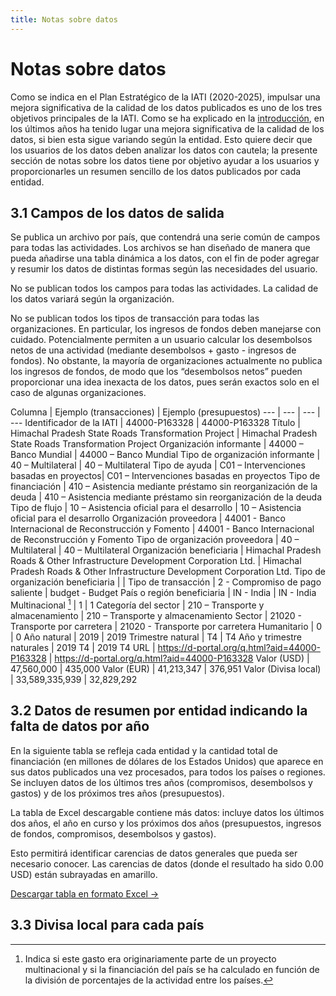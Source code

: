 ```yaml
---
title: Notas sobre datos
---
```


# Notas sobre datos

Como se indica en el Plan Estratégico de la IATI (2020-2025), impulsar una mejora significativa de la calidad de los datos publicados es uno de los tres objetivos principales de la IATI. Como se ha explicado en la [introducción](/es/introduction/#_1-1-ayudar-a-los-gobiernos-de-los-paises-asociados-a-mejorar-su-acceso-a-los-datos-de-la-iati-y-a-usarlos), en los últimos años ha tenido lugar una mejora significativa de la calidad de los datos, si bien esta sigue variando según la entidad. Esto quiere decir que los usuarios de los datos deben analizar los datos con cautela; la presente sección de notas sobre los datos tiene por objetivo ayudar a los usuarios y proporcionarles un resumen sencillo de los datos publicados por cada entidad.

## 3.1 Campos de los datos de salida

Se publica un archivo por país, que contendrá una serie común de campos para todas las actividades. Los archivos se han diseñado de manera que pueda añadirse una tabla dinámica a los datos, con el fin de poder agregar y resumir los datos de distintas formas según las necesidades del usuario.

No se publican todos los campos para todas las actividades. La calidad de los datos variará según la organización.

No se publican todos los tipos de transacción para todas las organizaciones. En particular, los ingresos de fondos deben manejarse con cuidado. Potencialmente permiten a un usuario calcular los desembolsos netos de una actividad (mediante desembolsos + gasto - ingresos de fondos). No obstante, la mayoría de organizaciones actualmente no publica los ingresos de fondos, de modo que los “desembolsos netos” pueden proporcionar una idea inexacta de los datos, pues serán exactos solo en el caso de algunas organizaciones.


Columna | Ejemplo (transacciones) | Ejemplo (presupuestos)
--- | --- | --- | ---
Identificador de la IATI | 44000-P163328 | 44000-P163328
Título | Himachal Pradesh State Roads Transformation Project | Himachal Pradesh State Roads Transformation Project
Organización informante | 44000 – Banco Mundial | 44000 – Banco Mundial
Tipo de organización informante | 40 – Multilateral | 40 – Multilateral
Tipo de ayuda | C01 – Intervenciones basadas en proyectos| C01 – Intervenciones basadas en proyectos
Tipo de financiación | 410 – Asistencia mediante préstamo sin reorganización de la deuda | 410 – Asistencia mediante préstamo sin reorganización de la deuda
Tipo de flujo | 10 – Asistencia oficial para el desarrollo | 10 – Asistencia oficial para el desarrollo
Organización proveedora | 44001 - Banco Internacional de Reconstrucción y Fomento | 44001 - Banco Internacional de Reconstrucción y Fomento
Tipo de organización proveedora | 40 – Multilateral | 40 – Multilateral
Organización beneficiaria | Himachal Pradesh Roads & Other Infrastructure Development Corporation Ltd. | Himachal Pradesh Roads & Other Infrastructure Development Corporation Ltd.
Tipo de organización beneficiaria | |
Tipo de transacción | 2 - Compromiso de pago saliente | budget - Budget
País o región beneficiaria | IN - India | IN - India
Multinacional [^1] | 1  | 1
Categoría del sector | 210 – Transporte y almacenamiento | 210 – Transporte y almacenamiento
Sector | 21020 - Transporte por carretera | 21020 - Transporte por carretera
Humanitario  | 0 | 0
Año natural | 2019 | 2019
Trimestre natural | T4 | T4
Año y trimestre naturales | 2019 T4 | 2019 T4
URL | https://d-portal.org/q.html?aid=44000-P163328 | https://d-portal.org/q.html?aid=44000-P163328
Valor (USD) | 47,560,000 | 435,000
Valor (EUR) | 41,213,347 | 376,951
Valor (Divisa local) | 33,589,335,939 | 32,829,292


## 3.2 Datos de resumen por entidad indicando la falta de datos por año

En la siguiente tabla se refleja cada entidad y la cantidad total de financiación (en millones de dólares de los Estados Unidos) que aparece en sus datos publicados una vez procesados, para todos los países o regiones. Se incluyen datos de los últimos tres años (compromisos, desembolsos y gastos) y de los próximos tres años (presupuestos).

La tabla de Excel descargable contiene más datos: incluye datos los últimos dos años, el año en curso y los próximos dos años (presupuestos, ingresos de fondos, compromisos, desembolsos y gastos).

Esto permitirá identificar carencias de datos generales que pueda ser necesario conocer. Las carencias de datos (donde el resultado ha sido 0.00 USD) están subrayadas en amarillo.


<a
  href="https://countrydata.iatistandard.org/data/summary_year.xlsx"
  class="download-button">Descargar tabla en formato Excel →</a>

<DataGapsYear />

## 3.3 Divisa local para cada país

<CountriesCurrencies />


[^1]: Indica si este gasto era originariamente parte de un proyecto multinacional y si la financiación del país se ha calculado en función de la división de porcentajes de la actividad entre los países.
